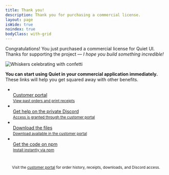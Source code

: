 ```yaml
---
title: Thank you!
description: Thank you for purchasing a commercial license.
layout: page
isWide: true
noindex: true
bodyClass: with-grid
---
```


Congratulations! You just purchased a commercial license for Quiet&nbsp;UI. Thanks for supporting the project — _I hope you build something incredible!_

<img class="whiskers-center-large" src="/assets/images/whiskers/celebrating.svg" alt="Whiskers celebrating with confetti">

**You can start using Quiet in your commercial application immediately.** These links will help you get squared away with other benefits.

<ul class="features-grid" aria-label="Features">
  <li>
    <a class="stretch" href="https://polar.sh/quietui/portal" target="_blank" data-no-external>
      <quiet-icon name="receipt" style="color: #4a97f4;"></quiet-icon><br>
      Customer portal<br>
      <small>View past orders and print receipts</small>
    </a>
  </li>
  <li>
    <a class="stretch" href="https://polar.sh/quietui/portal" target="_blank" data-no-external>
      <quiet-icon name="brand-discord" style="color: #b394f4;"></quiet-icon><br>
      Get help on the private Discord<br>
      <small>Access is granted through the customer portal</small>
    </a>
  </li>
  <li>
    <a class="stretch" href="https://polar.sh/quietui/portal" target="_blank" data-no-external>
      <quiet-icon name="package" style="color: #e98d61;"></quiet-icon><br>
      Download the files<br>
      <small>Download available in the customer portal</small>
    </a>
  </li>
  <li>
    <a class="stretch" href="https://www.npmjs.com/package/@quietui/quiet" target="_blank" data-no-external>
      <quiet-icon name="brand-npm" style="color: #ef5755;"></quiet-icon><br>
      Get the code on npm<br>
      <small>Install instantly via npm</small>
    </a>
  </li>
</ul>

<p style="text-align: center; text-wrap: balance; margin-block: 2.5rem 2rem;">
  <small>
    Visit the <a href="https://polar.sh/quietui/portal" target="_blank">customer portal</a> for order history, receipts, downloads, and Discord access.
  </small>
</p>
